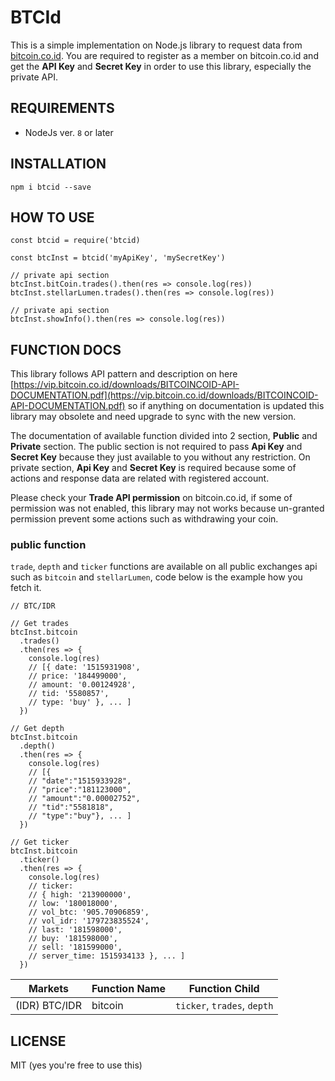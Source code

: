 # BTCId

This is a simple implementation on Node.js library to request data from [bitcoin.co.id](http://bitcoin.co.id). You are required to register as a member on bitcoin.co.id and get the **API Key** and **Secret Key** in order to use this library, especially the private API.

## REQUIREMENTS

* NodeJs ver. `8` or later

## INSTALLATION

    npm i btcid --save

## HOW TO USE

    const btcid = require('btcid)

    const btcInst = btcid('myApiKey', 'mySecretKey')

    // private api section
    btcInst.bitCoin.trades().then(res => console.log(res))
    btcInst.stellarLumen.trades().then(res => console.log(res))

    // private api section
    btcInst.showInfo().then(res => console.log(res))

## FUNCTION DOCS

This library follows API pattern and description on here [https://vip.bitcoin.co.id/downloads/BITCOINCOID-API-DOCUMENTATION.pdf](https://vip.bitcoin.co.id/downloads/BITCOINCOID-API-DOCUMENTATION.pdf) so if anything on documentation is updated this library may obsolete and need upgrade to sync with the new version.

The documentation of available function divided into 2 section, **Public** and **Private** section. The public section is not required to pass **Api Key** and **Secret Key** because they just available to you without any restriction. On private section, **Api Key** and **Secret Key** is required because some of actions and response data are related with registered account.

Please check your **Trade API permission** on bitcoin.co.id, if some of permission was not enabled, this library may not works because un-granted permission prevent some actions such as withdrawing your coin.

### public function

`trade`, `depth` and `ticker` functions are available on all public exchanges api such as `bitcoin` and `stellarLumen`, code below is the example how you fetch it.

    // BTC/IDR

    // Get trades
    btcInst.bitcoin
      .trades()
      .then(res => {
        console.log(res)
        // [{ date: '1515931908',
        // price: '184499000',
        // amount: '0.00124928',
        // tid: '5580857',
        // type: 'buy' }, ... ]
      })

    // Get depth
    btcInst.bitcoin
      .depth()
      .then(res => {
        console.log(res)
        // [{
        // "date":"1515933928",
        // "price":"181123000",
        // "amount":"0.00002752",
        // "tid":"5581818",
        // "type":"buy"}, ... ]
      })

    // Get ticker
    btcInst.bitcoin
      .ticker()
      .then(res => {
        console.log(res)
        // ticker:
        // { high: '213900000',
        // low: '180018000',
        // vol_btc: '905.70906859',
        // vol_idr: '179723835524',
        // last: '181598000',
        // buy: '181598000',
        // sell: '181599000',
        // server_time: 1515934133 }, ... ]
      })

| Markets       | Function Name | Function Child              |
| ------------- | ------------- | --------------------------- |
| (IDR) BTC/IDR | bitcoin       | `ticker`, `trades`, `depth` |

## LICENSE

MIT (yes you're free to use this)
